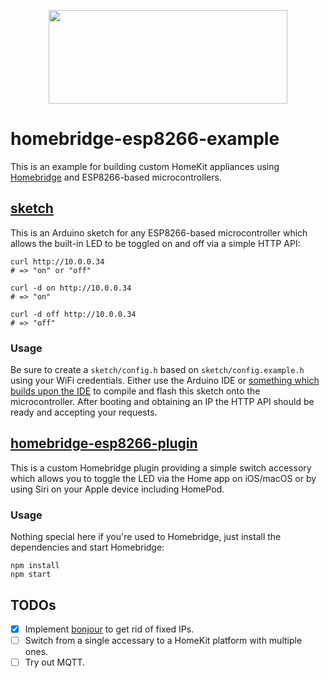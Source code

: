 <p align="center">
  <img src="https://github.com/ream88/homebridge-esp8266-example/blob/master/logo.png" width="382" height="150">
</p>

# homebridge-esp8266-example

This is an example for building custom HomeKit appliances using [Homebridge](https://homebridge.io) and ESP8266-based microcontrollers.

## [sketch](/sketch)

This is an Arduino sketch for any ESP8266-based microcontroller which allows the built-in LED to be toggled on and off via a simple HTTP API:

```
curl http://10.0.0.34
# => "on" or "off"

curl -d on http://10.0.0.34
# => "on"

curl -d off http://10.0.0.34
# => "off"
```

### Usage

Be sure to create a `sketch/config.h` based on `sketch/config.example.h` using your WiFi credentials. Either use the Arduino IDE or [something which builds upon the IDE](https://marketplace.visualstudio.com/items?itemName=vsciot-vscode.vscode-arduino) to compile and flash this sketch onto the microcontroller. After booting and obtaining an IP the HTTP API should be ready and accepting your requests.

## [homebridge-esp8266-plugin](/homebridge-esp8266-plugin)

This is a custom Homebridge plugin providing a simple switch accessory which allows you to toggle the LED via  the Home app on iOS/macOS or by using Siri on your Apple device including HomePod.

### Usage

Nothing special here if you're used to Homebridge, just install the dependencies and start Homebridge:

```
npm install
npm start
```

## TODOs

- [x] Implement [bonjour](https://www.npmjs.com/package/bonjour) to get rid of fixed IPs.
- [ ] Switch from a single accessary to a HomeKit platform with multiple ones.
- [ ] Try out MQTT.
